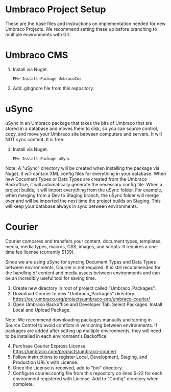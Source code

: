 # Umbraco Project Setup

These are the base files and instructions on implementation needed for new Umbraco Projects. We recommend setting these up before branching to multiple environments with Git.

Umbraco CMS
======
1. Install via Nuget.

	```
	PM> Install-Package UmbracoCms
	```
2. Add .gitignore file from this repository.

uSync
======
uSync in an Umbraco package that takes the bits of Umbraco that are stored in a database and moves them to disk, so you can source control, copy, and move your Umbraco site between computers and servers. It will NOT sync content. It is free.

1. Install via Nuget.

	```
	PM> Install-Package uSync
	```

Note: A "uSync" directory will be created when installing the package via Nuget. It will contain XML config files for everything in your database. When new Document Types or Data Types are created from the Umbraco Backoffice, it will automatically generate the necessary config file. When a project builds, it will import everything from the uSync folder. For example, when merging from a Dev to Staging branch, the uSync folder will merge over and will be imported the next time the project builds on Staging. This will keep your database always in sync between environments.

Courier
======
Courier compares and transfers your content, document types, templates, media, media types, macros, CSS, images, and scripts. It requires a one-time fee license (currently $139).

Since we are using uSync for syncing Document Types and Data Types between environments, Courier is not required. It is still recommended for the handling of content and media assets between environments and can be an incredibly useful tool for saving time.

1. Create new directory in root of project called "Umbraco_Packages".
2. Download Courier to new "Umbraco_Packages" directory. https://our.umbraco.org/projects/umbraco-pro/umbraco-courier/
3. Open Umbraco Backoffice and Developer Tab. Select Packages. Install Local and Upload Package.

Note: We recommend downloading packages manually and storing in Source Control to avoid conflicts in versioning between environments. If packages are added after setting up multiple environments, they will need to be installed in each environment's Backoffice.

4. Purchase Courier Express License. https://umbraco.com/products/umbraco-courier/
5. Follow instructions to register Local, Development, Staging, and Production URL's with License.
6. Once the License is received, add to "bin" directory.
7. Configure courier.config file from this repository on lines 6-22 for each environment registered with License. Add to "Config" directory when complete.




